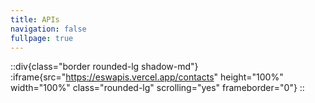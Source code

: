 ```yaml
---
title: APIs
navigation: false
fullpage: true
---
```

::div{class="border rounded-lg shadow-md"}
:iframe{src="https://eswapis.vercel.app/contacts" height="100%" width="100%" class="rounded-lg" scrolling="yes" frameborder="0"}
::


